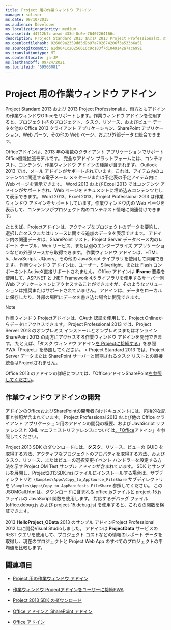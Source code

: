 ```yaml
---
title: Project 用の作業ウィンドウ アドイン
manager: soliver
ms.date: 09/10/2015
ms.audience: Developer
ms.localizationpriority: medium
ms.assetid: 44712b7c-aead-433d-8c0e-76407264166c
description: Project Standard 2013 および 2013 Project Professionalは、両方ともアドインの作業ウィンドウOfficeをサポートします。作業ウィンドウ アドインを使用すると、プロジェクト内のプロジェクト、タスク、リソース、およびビュー データを他の Office 2013 クライアント アプリケーション、SharePoint アプリケーション、Web パーツ、その他の Web ページ、および外部データと統合できます。
ms.openlocfilehash: 826009a2359dd5d9b97a702674206f3a533b6a51
ms.sourcegitcommit: a1d9041c20256616c9c183f7d1049142a7ac6991
ms.translationtype: MT
ms.contentlocale: ja-JP
ms.lasthandoff: 09/24/2021
ms.locfileid: "59566081"
---
```

# <a name="task-pane-add-ins-for-project"></a>Project 用の作業ウィンドウ アドイン

Project Standard 2013 および 2013 Project Professionalは、両方ともアドインの作業ウィンドウOfficeをサポートします。作業ウィンドウ アドインを使用すると、プロジェクト内のプロジェクト、タスク、リソース、およびビュー データを他の Office 2013 クライアント アプリケーション、SharePoint アプリケーション、Web パーツ、その他の Web ページ、および外部データと統合できます。
  
Officeアドインは、2013 年の複数のクライアント アプリケーションでサポートOffice機能拡張モデルです。 完全なアドイン プラットフォームには、コンテキスト、コンテンツ、作業ウィンドウ アドインの種類が含まれます。 Outlook 2013 では、メール アドインがサポートされています。これは、アイテム内のコンテンツに関連する電子メール メッセージまたは予定表の予定アイテム内に Web ページを表示できます。 Word 2013 および Excel 2013 ではコンテンツ アドインがサポートされ、Web ページをドキュメントに埋め込みコンテンツとして表示できます。 Word 2013、Excel 2013、Project Professional 2013 は作業ウィンドウ アドインをサポートしています。作業ウィンドウ内の Web ページを表示して、コンテンツがプロジェクト内のコンテキスト情報に関連付けできます。
  
たとえば、Projectアドインは、アクティブなプロジェクトのデータを要約し、選択したタスクまたはリソースに関する追加のデータを表示できます。 アドイン内の関連データは、SharePoint リスト、Project Server データベース内のレポート テーブル、Web サービス、または別のエンタープライズ アプリケーションなどの外部ソースから取得できます。 作業ウィンドウ アドインは、HTML 5、JavaScript、JQuery、その他の JavaScript ライブラリを使用して開発できます。 作業ウィンドウ アドインは、ユーザー、Silverlight、または Flash コンポーネントActiveX直接サポートされません。 Office アドインは **IFrame** 要素を使用して、ASP.NET と .NET Framework 4.5 ライブラリを使用するサーバー側 Web アプリケーションにアクセスすることができますが、そのようなソリューションは推奨またはサポートされていません。 アドインは、データをローカルに保存したり、外部の場所にデータを書き込む場合に開発できます。 
  
> [!NOTE]
> 作業ウィンドウ Projectアドインは、OAuth 認証を使用して、Project Onlineからデータにアクセスできます。 Project Professional 2013 では、Project Server 2013 のオンプレミス インストールとオンプレミスまたはオンライン SharePoint 2013 の両方にアクセスする作業ウィンドウ アドインを開発できます。 たとえば、「タスク ウィンドウ アドイン[を Projectに接続する](https://blogs.msdn.com/b/project_programmability/archive/2012/11/02/connecting-a-project-task-pane-app-to-pwa.aspx)」を参照PWA「Project」を参照してください。 > Project Standard 2013 では、Project Server データまたは SharePoint サーバーと同期されるタスク リストとの直接統合はProjectされません。 
  
Office 2013 のアドインの詳細については、「OfficeアドインSharePoint[を参照してください](https://msdn.microsoft.com/library/office/fp161507%28v=office.15%29)。 
  
## <a name="developing-task-pane-add-ins"></a>作業ウィンドウ アドインの開発

アドインのOfficeおよびSharePointの開発者向けドキュメントには、包括的な記事と参照が含まれています。 Project Professional 2013 および他の Office クライアント アプリケーション用のアドインの開発の概要、および JavaScript リファレンスと XML マニフェストリファレンスについては[、「Office](https://msdn.microsoft.com/library/office/apps/jj220060%28v=office.15%29)アドイン」を参照してください。
  
Project 2013 SDK のダウンロードには、**タスク**、リソース、ビューの GUID を取得する方法、アクティブなプロジェクトのプロパティを取得する方法、およびタスク、リソース、またはビューの選択変更イベント ハンドラーを設定する方法を示す Project OM Test サンプル アドインが含まれています。 SDK とサンプルを展開し、Project2013SDK.msiファイルにインストールする場合は、サブディレクトリと  `\Samples\Apps\Copy_to_AppSource_FileShare` サブディレクトリを  `\Samples\Apps\Copy_to_AppManifests_FileShare` 参照してください。 このJSOMCall.htmlは、ダウンロードに含まれる office.jsファイルと project-15.jsファイルの JavaScript 関数を使用します。 対応するデバッグ ファイル (office.debug.js および project-15.debug.js) を使用すると、これらの関数を検証できます。 
  
2013 **HelloProject_OData** 2013 のサンプル アドインProject Professional 2012 年に開発Visual Studioしました。 アドインは **ProjectData** サービスの REST クエリを使用して、プロジェクト コストなどの情報のレポート データを取得し、現在のプロジェクトと Project Web App のすべてのプロジェクトの平均値を比較します。 
  
## <a name="see-also"></a>関連項目
<a name="bk_addresources"> </a>

- [Project 用の作業ウィンドウ アドイン](https://msdn.microsoft.com/library/office/apps/fp161143%28v=office.15%29)
    
- [作業ウィンドウ Projectアドインをユーザーに接続PWA](https://blogs.msdn.com/b/project_programmability/archive/2012/11/02/connecting-a-project-task-pane-app-to-pwa.aspx)
    
- [Project 2013 SDK のダウンロード](https://www.microsoft.com/en-us/download/details.aspx?id=30435%20)
    
- [Office アドインと SharePoint アドイン](https://msdn.microsoft.com/library/office/fp161507%28v=office.15%29)
    
- [Office アドイン](https://msdn.microsoft.com/library/office/apps/jj220060%28v=office.15%29)
    

